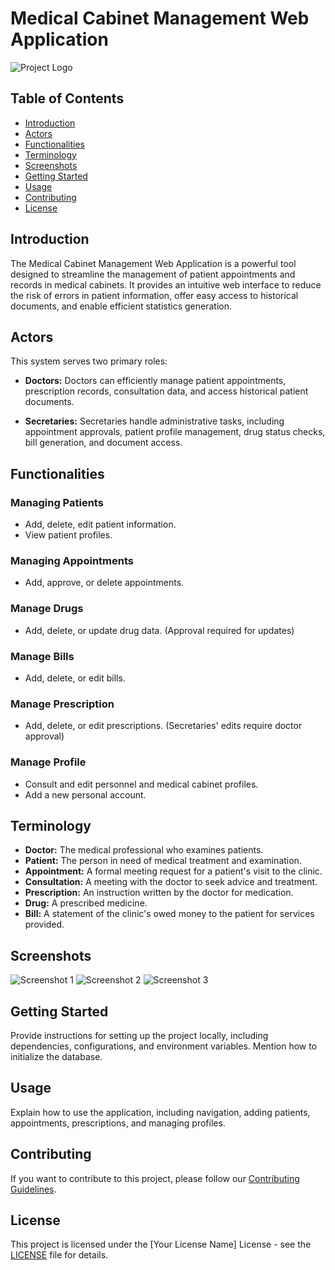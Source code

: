 # Medical Cabinet Management Web Application

![Project Logo](link-to-your-logo-or-banner.png)

## Table of Contents
- [Introduction](#introduction)
- [Actors](#actors)
- [Functionalities](#functionalities)
- [Terminology](#terminology)
- [Screenshots](#screenshots)
- [Getting Started](#getting-started)
- [Usage](#usage)
- [Contributing](#contributing)
- [License](#license)

## Introduction
The Medical Cabinet Management Web Application is a powerful tool designed to streamline the management of patient appointments and records in medical cabinets. It provides an intuitive web interface to reduce the risk of errors in patient information, offer easy access to historical documents, and enable efficient statistics generation.

## Actors
This system serves two primary roles:

- **Doctors:** Doctors can efficiently manage patient appointments, prescription records, consultation data, and access historical patient documents.

- **Secretaries:** Secretaries handle administrative tasks, including appointment approvals, patient profile management, drug status checks, bill generation, and document access.

## Functionalities
### Managing Patients
- Add, delete, edit patient information.
- View patient profiles.

### Managing Appointments
- Add, approve, or delete appointments.

### Manage Drugs
- Add, delete, or update drug data. (Approval required for updates)

### Manage Bills
- Add, delete, or edit bills.

### Manage Prescription
- Add, delete, or edit prescriptions. (Secretaries' edits require doctor approval)

### Manage Profile
- Consult and edit personnel and medical cabinet profiles.
- Add a new personal account.

## Terminology
- **Doctor:** The medical professional who examines patients.
- **Patient:** The person in need of medical treatment and examination.
- **Appointment:** A formal meeting request for a patient's visit to the clinic.
- **Consultation:** A meeting with the doctor to seek advice and treatment.
- **Prescription:** An instruction written by the doctor for medication.
- **Drug:** A prescribed medicine.
- **Bill:** A statement of the clinic's owed money to the patient for services provided.

## Screenshots
![Screenshot 1](link-to-screenshot-1.png)
![Screenshot 2](link-to-screenshot-2.png)
![Screenshot 3](link-to-screenshot-3.png)

## Getting Started
Provide instructions for setting up the project locally, including dependencies, configurations, and environment variables. Mention how to initialize the database.

## Usage
Explain how to use the application, including navigation, adding patients, appointments, prescriptions, and managing profiles.

## Contributing
If you want to contribute to this project, please follow our [Contributing Guidelines](CONTRIBUTING.md).

## License
This project is licensed under the [Your License Name] License - see the [LICENSE](LICENSE) file for details.

